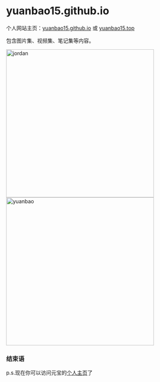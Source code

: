 



# yuanbao15.github.io

个人网站主页：[yuanbao15.github.io](yuanbao15.github.io) 或 [yuanbao15.top](yuanbao15.top)

包含图片集、视频集、笔记集等内容。

<img src="https://yuanbao-oss.oss-cn-shenzhen.aliyuncs.com/img/public_imgs/YB/Jordan.jpg" width = "400" height = "400" alt="jordan" align=center />
<img src="https://yuanbao-oss.oss-cn-shenzhen.aliyuncs.com/img/public_imgs/YB/Yuanbao.jpg" width = "400" height = "400" alt="yuanbao" align=center />


### 结束语
p.s.现在你可以访问元宝的[个人主页](https://yuanbao15.github.io)了
